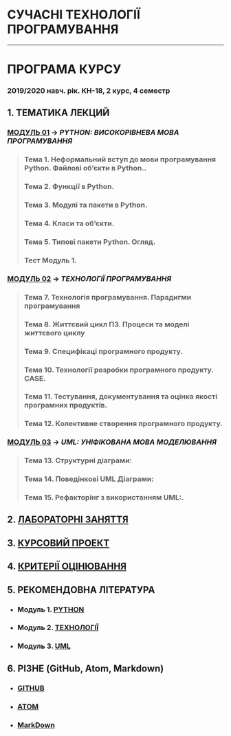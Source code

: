 # **СУЧАСНІ ТЕХНОЛОГІЇ ПРОГРАМУВАННЯ**
***
# ПРОГРАМА КУРСУ
### 2019/2020 навч. рік. КН-18, 2 курс, 4 семестр
## 1. ТЕМАТИКА ЛЕКЦИЙ  
### [**МОДУЛЬ 01**](/Lections/Modulo_1/Lec_Mod_1.md) -> *PYTHON: ВИСОКОРІВНЕВА МОВА ПРОГРАМУВАННЯ*
>### **Тема 1. Неформальний вступ до мови програмування Python. Файлові об’єкти в Python.**.  
>### **Тема 2. Функції в Python.**
>### **Тема 3. Модулі та пакети в Python.**
>### **Тема 4. Класи та об’єкти.**
>### **Тема 5. Типові пакети Python. Огляд.**
>### **Тест Модуль 1.**
### [**МОДУЛЬ 02**](/Lections/Modulo_2/Lec_Mod_2.md) -> *ТЕХНОЛОГІЇ ПРОГРАМУВАННЯ*
>### **Тема 7. Технологія програмування. Парадигми програмування**
>### **Тема 8. Життєвий цикл ПЗ. Процеси та моделі життєвого циклу**
>### **Тема 9. Специфікаці програмного продукту.**
>### **Тема 10. Технології розробки програмного продукту. CASE.**  
>### **Тема 11. Тестування, документування та оцінка якості програмних продуктів.**  
>### **Тема 12. Колективне створення програмного продукту.**

### [**МОДУЛЬ 03**](/Lections/Modulo_3/Lec_Mod_3.md) -> *UML: УНІФІКОВАНА МОВА МОДЕЛЮВАННЯ*
>### **Тема 13. Структурні діаграми:**
>### **Тема 14. Поведінкові UML Діаграми**:
>### **Тема 15. Рефакторінг з використанням UML:**.

## 2. [**ЛАБОРАТОРНІ ЗАНЯТТЯ**](/Lab_Works/Lab_Works_00_List.md)

## 3. [**КУРСОВИЙ ПРОЕКТ**](/Curs_Work/Curs_Work_01_Descript.md)

## 4. [**КРИТЕРІЇ ОЦІНЮВАННЯ**](/Criterion_MPT_full.pdf)

## 5. **РЕКОМЕНДОВНА ЛІТЕРАТУРА**
* ### **Модуль 1.** [**PYTHON**](/Biblio/PYTHON_books_.md)
* ### **Модуль 2.** [**ТЕХНОЛОГІЇ**](/Biblio/Techniq_books_.md)
* ### **Модуль 3.** [**UML**](/Biblio/UML_books_.md)

## 6. **РІЗНЕ (GitHub, Atom, Markdown)**
* ### [**GITHUB**](/Diff_Git_Atom_MarkDown/GitHub.md)
* ### [**ATOM**](/Diff_Git_Atom_MarkDown/Atom.md)
* ### [**MarkDown**](/Diff_Git_Atom_MarkDown/Mark.md)
